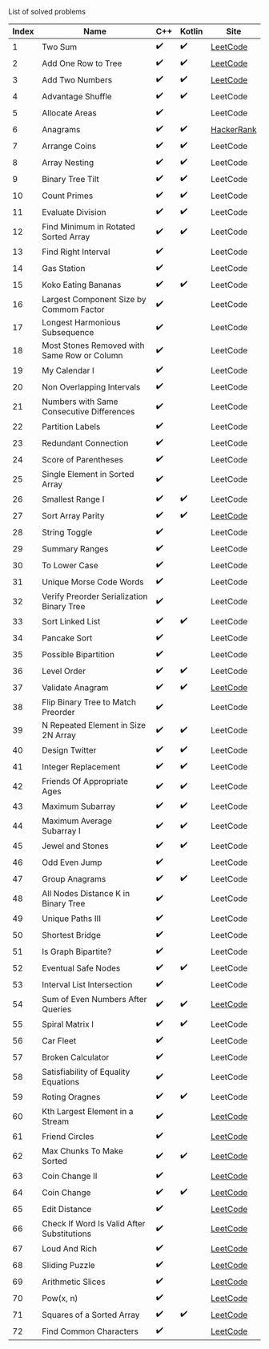 List of solved problems

| Index | Name                                        | C++                | Kotlin             | Site                                                                                  |
| ----- | ------------------------------------------- | ------------------ | ------------------ | ------------------------------------------------------------------------------------- |
| 1     | Two Sum                                     | :heavy_check_mark: | :heavy_check_mark: | [LeetCode](https://leetcode.com/problems/two-sum/)                                    |
| 2     | Add One Row to Tree                         | :heavy_check_mark: | :heavy_check_mark: | [LeetCode](https://leetcode.com/problems/add-one-row-to-tree/)                        |
| 3     | Add Two Numbers                             | :heavy_check_mark: | :heavy_check_mark: | [LeetCode](https://leetcode.com/problems/add-two-numbers/)                            |
| 4     | Advantage Shuffle                           | :heavy_check_mark: | :heavy_check_mark: | LeetCode                                                                              |
| 5     | Allocate Areas                              | :heavy_check_mark: |                    | LeetCode                                                                              |
| 6     | Anagrams                                    | :heavy_check_mark: | :heavy_check_mark: | [HackerRank](https://www.hackerrank.com/challenges/making-anagrams/problem)           |
| 7     | Arrange Coins                               | :heavy_check_mark: | :heavy_check_mark: | LeetCode                                                                              |
| 8     | Array Nesting                               | :heavy_check_mark: | :heavy_check_mark: | LeetCode                                                                              |
| 9     | Binary Tree Tilt                            | :heavy_check_mark: | :heavy_check_mark: | LeetCode                                                                              |
| 10    | Count Primes                                | :heavy_check_mark: | :heavy_check_mark: | LeetCode                                                                              |
| 11    | Evaluate Division                           | :heavy_check_mark: | :heavy_check_mark: | LeetCode                                                                              |
| 12    | Find Minimum in Rotated Sorted Array        | :heavy_check_mark: | :heavy_check_mark: | LeetCode                                                                              |
| 13    | Find Right Interval                         | :heavy_check_mark: |                    | LeetCode                                                                              |
| 14    | Gas Station                                 | :heavy_check_mark: |                    | LeetCode                                                                              |
| 15    | Koko Eating Bananas                         | :heavy_check_mark: | :heavy_check_mark: | LeetCode                                                                              |
| 16    | Largest Component Size by Commom Factor     | :heavy_check_mark: |                    | LeetCode                                                                              |
| 17    | Longest Harmonious Subsequence              | :heavy_check_mark: |                    | LeetCode                                                                              |
| 18    | Most Stones Removed with Same Row or Column | :heavy_check_mark: |                    | LeetCode                                                                              |
| 19    | My Calendar I                               | :heavy_check_mark: |                    | LeetCode                                                                              |
| 20    | Non Overlapping Intervals                   | :heavy_check_mark: |                    | LeetCode                                                                              |
| 21    | Numbers with Same Consecutive Differences   | :heavy_check_mark: |                    | LeetCode                                                                              |
| 22    | Partition Labels                            | :heavy_check_mark: |                    | LeetCode                                                                              |
| 23    | Redundant Connection                        | :heavy_check_mark: |                    | LeetCode                                                                              |
| 24    | Score of Parentheses                        | :heavy_check_mark: |                    | LeetCode                                                                              |
| 25    | Single Element in Sorted Array              | :heavy_check_mark: |                    | LeetCode                                                                              |
| 26    | Smallest Range I                            | :heavy_check_mark: | :heavy_check_mark: | LeetCode                                                                              |
| 27    | Sort Array Parity                           | :heavy_check_mark: | :heavy_check_mark: | [LeetCode](https://leetcode.com/problems/sort-array-by-parity/)                       |
| 28    | String Toggle                               | :heavy_check_mark: |                    | LeetCode                                                                              |
| 29    | Summary Ranges                              | :heavy_check_mark: |                    | LeetCode                                                                              |
| 30    | To Lower Case                               | :heavy_check_mark: |                    | LeetCode                                                                              |
| 31    | Unique Morse Code Words                     | :heavy_check_mark: |                    | LeetCode                                                                              |
| 32    | Verify Preorder Serialization Binary Tree   | :heavy_check_mark: |                    | LeetCode                                                                              |
| 33    | Sort Linked List                            | :heavy_check_mark: | :heavy_check_mark: | LeetCode                                                                              |
| 34    | Pancake Sort                                | :heavy_check_mark: |                    | LeetCode                                                                              |
| 35    | Possible Bipartition                        | :heavy_check_mark: |                    | LeetCode                                                                              |
| 36    | Level Order                                 | :heavy_check_mark: | :heavy_check_mark: | LeetCode                                                                              |
| 37    | Validate Anagram                            | :heavy_check_mark: | :heavy_check_mark: | [LeetCode](https://leetcode.com/problems/valid-anagram/)                              |
| 38    | Flip Binary Tree to Match Preorder          | :heavy_check_mark: |                    | LeetCode                                                                              |
| 39    | N Repeated Element in Size 2N Array         | :heavy_check_mark: | :heavy_check_mark: | LeetCode                                                                              |
| 40    | Design Twitter                              | :heavy_check_mark: | :heavy_check_mark: | LeetCode                                                                              |
| 41    | Integer Replacement                         | :heavy_check_mark: | :heavy_check_mark: | LeetCode                                                                              |
| 42    | Friends Of Appropriate Ages                 | :heavy_check_mark: | :heavy_check_mark: | LeetCode                                                                              |
| 43    | Maximum Subarray                            | :heavy_check_mark: | :heavy_check_mark: | LeetCode                                                                              |
| 44    | Maximum Average Subarray I                  | :heavy_check_mark: | :heavy_check_mark: | LeetCode                                                                              |
| 45    | Jewel and Stones                            | :heavy_check_mark: | :heavy_check_mark: | LeetCode                                                                              |
| 46    | Odd Even Jump                               | :heavy_check_mark: |                    | LeetCode                                                                              |
| 47    | Group Anagrams                              | :heavy_check_mark: | :heavy_check_mark: | LeetCode                                                                              |
| 48    | All Nodes Distance K in Binary Tree         | :heavy_check_mark: |                    | LeetCode                                                                              |
| 49    | Unique Paths III                            | :heavy_check_mark: |                    | LeetCode                                                                              |
| 50    | Shortest Bridge                             | :heavy_check_mark: |                    | LeetCode                                                                              |
| 51    | Is Graph Bipartite?                         | :heavy_check_mark: |                    | LeetCode                                                                              |
| 52    | Eventual Safe Nodes                         | :heavy_check_mark: | :heavy_check_mark: | LeetCode                                                                              |
| 53    | Interval List Intersection                  | :heavy_check_mark: |                    | LeetCode                                                                              |
| 54    | Sum of Even Numbers After Queries           | :heavy_check_mark: | :heavy_check_mark: | [LeetCode](https://leetcode.com/problems/sum-of-even-numbers-after-queries/)          |
| 55    | Spiral Matrix I                             | :heavy_check_mark: | :heavy_check_mark: | LeetCode                                                                              |
| 56    | Car Fleet                                   | :heavy_check_mark: |                    | LeetCode                                                                              |
| 57    | Broken Calculator                           | :heavy_check_mark: |                    | LeetCode                                                                              |
| 58    | Satisfiability of Equality Equations        | :heavy_check_mark: |                    | LeetCode                                                                              |
| 59    | Roting Oragnes                              | :heavy_check_mark: | :heavy_check_mark: | LeetCode                                                                              |
| 60    | Kth Largest Element in a Stream             | :heavy_check_mark: |                    | [LeetCode](https://leetcode.com/problems/kth-largest-element-in-a-stream/)            |
| 61    | Friend Circles                              | :heavy_check_mark: |                    | [LeetCode](https://leetcode.com/problems/friend-circles/)                             |
| 62    | Max Chunks To Make Sorted                   | :heavy_check_mark: | :heavy_check_mark: | [LeetCode](https://leetcode.com/problems/max-chunks-to-make-sorted/)                  |
| 63    | Coin Change II                              | :heavy_check_mark: |                    | [LeetCode](https://leetcode.com/problems/coin-change-2/)                              |
| 64    | Coin Change                                 | :heavy_check_mark: | :heavy_check_mark: | [LeetCode](https://leetcode.com/problems/coin-change/)                                |
| 65    | Edit Distance                               | :heavy_check_mark: |                    | [LeetCode](https://leetcode.com/problems/edit-distance/)                              |
| 66    | Check If Word Is Valid After Substitutions  | :heavy_check_mark: |                    | [LeetCode](https://leetcode.com/problems/check-if-word-is-valid-after-substitutions/) |
| 67    | Loud And Rich                               | :heavy_check_mark: |                    | [LeetCode](https://leetcode.com/problems/loud-and-rich/)                              |
| 68    | Sliding Puzzle                              | :heavy_check_mark: |                    | [LeetCode](https://leetcode.com/problems/sliding-puzzle/)                             |
| 69    | Arithmetic Slices                           | :heavy_check_mark: |                    | [LeetCode](https://leetcode.com/problems/arithmetic-slices/)                          |
| 70    | Pow(x, n)                                   | :heavy_check_mark: |                    | [LeetCode](https://leetcode.com/problems/powx-n/)                                     |
| 71    | Squares of a Sorted Array                   | :heavy_check_mark: | :heavy_check_mark: | [LeetCode](https://leetcode.com/problems/squares-of-a-sorted-array/)                  |
| 72    | Find Common Characters                      | :heavy_check_mark: |                    | [LeetCode](https://leetcode.com/problems/find-common-characters/)                     |
